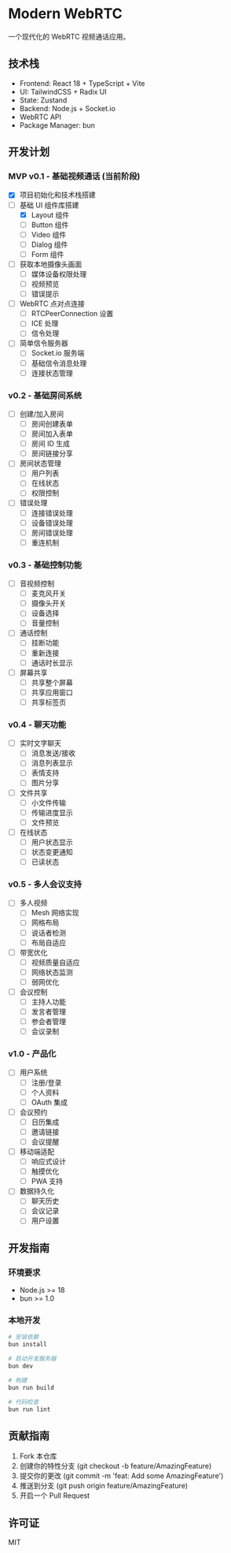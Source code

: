 # Modern WebRTC

一个现代化的 WebRTC 视频通话应用。

## 技术栈

- Frontend: React 18 + TypeScript + Vite
- UI: TailwindCSS + Radix UI
- State: Zustand
- Backend: Node.js + Socket.io
- WebRTC API
- Package Manager: bun

## 开发计划

### MVP v0.1 - 基础视频通话 (当前阶段)
- [x] 项目初始化和技术栈搭建
- [ ] 基础 UI 组件库搭建
  - [x] Layout 组件
  - [ ] Button 组件
  - [ ] Video 组件
  - [ ] Dialog 组件
  - [ ] Form 组件
- [ ] 获取本地摄像头画面
  - [ ] 媒体设备权限处理
  - [ ] 视频预览
  - [ ] 错误提示
- [ ] WebRTC 点对点连接
  - [ ] RTCPeerConnection 设置
  - [ ] ICE 处理
  - [ ] 信令处理
- [ ] 简单信令服务器
  - [ ] Socket.io 服务端
  - [ ] 基础信令消息处理
  - [ ] 连接状态管理

### v0.2 - 基础房间系统
- [ ] 创建/加入房间
  - [ ] 房间创建表单
  - [ ] 房间加入表单
  - [ ] 房间 ID 生成
  - [ ] 房间链接分享
- [ ] 房间状态管理
  - [ ] 用户列表
  - [ ] 在线状态
  - [ ] 权限控制
- [ ] 错误处理
  - [ ] 连接错误处理
  - [ ] 设备错误处理
  - [ ] 房间错误处理
  - [ ] 重连机制

### v0.3 - 基础控制功能
- [ ] 音视频控制
  - [ ] 麦克风开关
  - [ ] 摄像头开关
  - [ ] 设备选择
  - [ ] 音量控制
- [ ] 通话控制
  - [ ] 挂断功能
  - [ ] 重新连接
  - [ ] 通话时长显示
- [ ] 屏幕共享
  - [ ] 共享整个屏幕
  - [ ] 共享应用窗口
  - [ ] 共享标签页

### v0.4 - 聊天功能
- [ ] 实时文字聊天
  - [ ] 消息发送/接收
  - [ ] 消息列表显示
  - [ ] 表情支持
  - [ ] 图片分享
- [ ] 文件共享
  - [ ] 小文件传输
  - [ ] 传输进度显示
  - [ ] 文件预览
- [ ] 在线状态
  - [ ] 用户状态显示
  - [ ] 状态变更通知
  - [ ] 已读状态

### v0.5 - 多人会议支持
- [ ] 多人视频
  - [ ] Mesh 网络实现
  - [ ] 网格布局
  - [ ] 说话者检测
  - [ ] 布局自适应
- [ ] 带宽优化
  - [ ] 视频质量自适应
  - [ ] 网络状态监测
  - [ ] 弱网优化
- [ ] 会议控制
  - [ ] 主持人功能
  - [ ] 发言者管理
  - [ ] 参会者管理
  - [ ] 会议录制

### v1.0 - 产品化
- [ ] 用户系统
  - [ ] 注册/登录
  - [ ] 个人资料
  - [ ] OAuth 集成
- [ ] 会议预约
  - [ ] 日历集成
  - [ ] 邀请链接
  - [ ] 会议提醒
- [ ] 移动端适配
  - [ ] 响应式设计
  - [ ] 触摸优化
  - [ ] PWA 支持
- [ ] 数据持久化
  - [ ] 聊天历史
  - [ ] 会议记录
  - [ ] 用户设置

## 开发指南

### 环境要求
- Node.js >= 18
- bun >= 1.0

### 本地开发

```bash
# 安装依赖
bun install

# 启动开发服务器
bun dev

# 构建
bun run build

# 代码检查
bun run lint
```

## 贡献指南
1. Fork 本仓库
2. 创建你的特性分支 (git checkout -b feature/AmazingFeature)
3. 提交你的更改 (git commit -m 'feat: Add some AmazingFeature')
4. 推送到分支 (git push origin feature/AmazingFeature)
5. 开启一个 Pull Request

## 许可证
MIT
